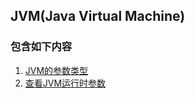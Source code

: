 ## JVM(Java Virtual Machine)

### 包含如下内容
  1. [JVM的参数类型](https://github.com/nieshanfeng/work-know/blob/master/Java/JVM/1.JVM%E5%8F%82%E6%95%B0%E7%B1%BB%E5%9E%8B.md)
  2. [查看JVM运行时参数](https://github.com/nieshanfeng/work-know/blob/master/Java/JVM/2.%E6%9F%A5%E7%9C%8BJVM%E8%BF%90%E8%A1%8C%E6%97%B6%E5%8F%82%E6%95%B0.md)